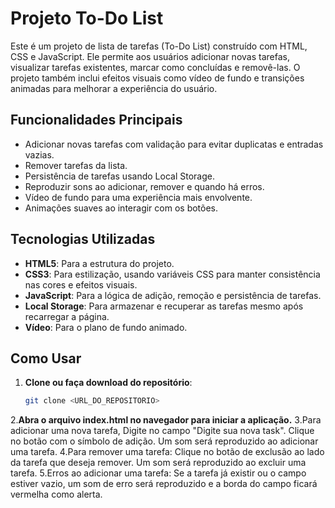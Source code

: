 # Projeto To-Do List

Este é um projeto de lista de tarefas (To-Do List) construído com HTML, CSS e JavaScript. Ele permite aos usuários adicionar novas tarefas, visualizar tarefas existentes, marcar como concluídas e removê-las. O projeto também inclui efeitos visuais como vídeo de fundo e transições animadas para melhorar a experiência do usuário.

## Funcionalidades Principais
- Adicionar novas tarefas com validação para evitar duplicatas e entradas vazias.
- Remover tarefas da lista.
- Persistência de tarefas usando Local Storage.
- Reproduzir sons ao adicionar, remover e quando há erros.
- Vídeo de fundo para uma experiência mais envolvente.
- Animações suaves ao interagir com os botões.

## Tecnologias Utilizadas
- **HTML5**: Para a estrutura do projeto.
- **CSS3**: Para estilização, usando variáveis CSS para manter consistência nas cores e efeitos visuais.
- **JavaScript**: Para a lógica de adição, remoção e persistência de tarefas.
- **Local Storage**: Para armazenar e recuperar as tarefas mesmo após recarregar a página.
- **Vídeo**: Para o plano de fundo animado.

## Como Usar
1. **Clone ou faça download do repositório**:
   ```bash
   git clone <URL_DO_REPOSITORIO>
2.**Abra o arquivo index.html no navegador para iniciar a aplicação.**
3.Para adicionar uma nova tarefa, 
Digite no campo "Digite sua nova task".
Clique no botão com o símbolo de adição.
Um som será reproduzido ao adicionar uma tarefa.
4.Para remover uma tarefa:
Clique no botão de exclusão ao lado da tarefa que deseja remover.
Um som será reproduzido ao excluir uma tarefa.
5.Erros ao adicionar uma tarefa:
Se a tarefa já existir ou o campo estiver vazio, um som de erro será reproduzido e a borda do campo ficará vermelha como alerta.

